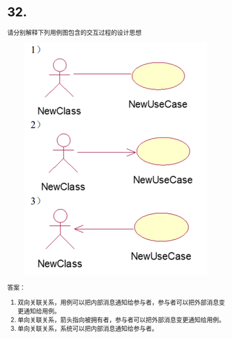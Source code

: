 # 32.

请分别解释下列用例图包含的交互过程的设计思想

<figure><img src="../.gitbook/assets/image (43).png" alt=""><figcaption></figcaption></figure>



答案：

1. 双向关联关系，用例可以把内部消息通知给参与者，参与者可以把外部消息变更通知给用例。
2. 单向关联关系，箭头指向被拥有者，参与者可以把外部消息变更通知给用例。
3. 单向关联关系，系统可以把内部消息通知给参与者。
